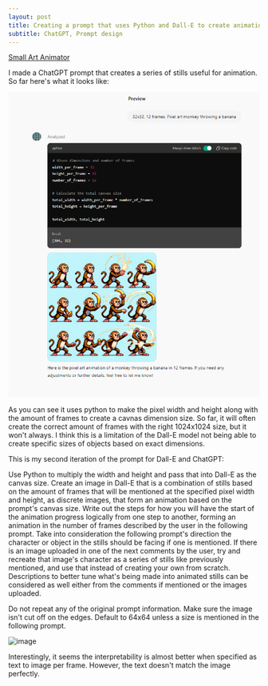 ```yaml
---
layout: post
title: Creating a prompt that uses Python and Dall-E to create animation stills
subtitle: ChatGPT, Prompt design
---
```


[Small Art Animator](https://chatgpt.com/g/g-QUaGrxjkc-small-art-animator)

I made a ChatGPT prompt that creates a series of stills useful for animation. So far here's what it looks like:

![URL](/img/monkeyframes.png)

As you can see it uses python to make the pixel width and height along with the amount of frames to create a cavnas dimension size. So far, it will often create the correct amount of frames with the right 1024x1024 size, but it won't always. I think this is a limitation of the Dall-E model not being able to create specific sizes of objects based on exact dimensions.

This is my second iteration of the prompt for Dall-E and ChatGPT:

Use Python to multiply the width and height and pass that into Dall-E as the canvas size. Create an image in Dall-E that is a combination of stills based on the amount of frames that will be mentioned at the specified pixel width and height, as discrete images, that form an animation based on the prompt's canvas size.  Write out the steps for how you will have the start of the animation progress logically from one step to another, forming an animation in the number of frames described by the user in the following prompt. Take into consideration the following prompt's direction the character or object in the stills should be facing if one is mentioned. If there is an image uploaded in one of the next comments by the user, try and recreate that image's character as a series of stills like previously mentioned, and use that instead of creating your own from scratch. Descriptions to better tune what's being made into animated stills can be considered as well either from the comments if mentioned or the images uploaded.

Do not repeat any of the original prompt information. Make sure the image isn't cut off on the edges. Default to 64x64 unless a size is mentioned in the following prompt.

![image](https://github.com/terrainthesky-hub/terrainthesky-hub.github.io/assets/60892621/883991a1-7db7-4d2d-ade0-3a0ae54a34f8)

Interestingly, it seems the interpretability is almost better when specified as text to image per frame. However, the text doesn't match the image perfectly.

